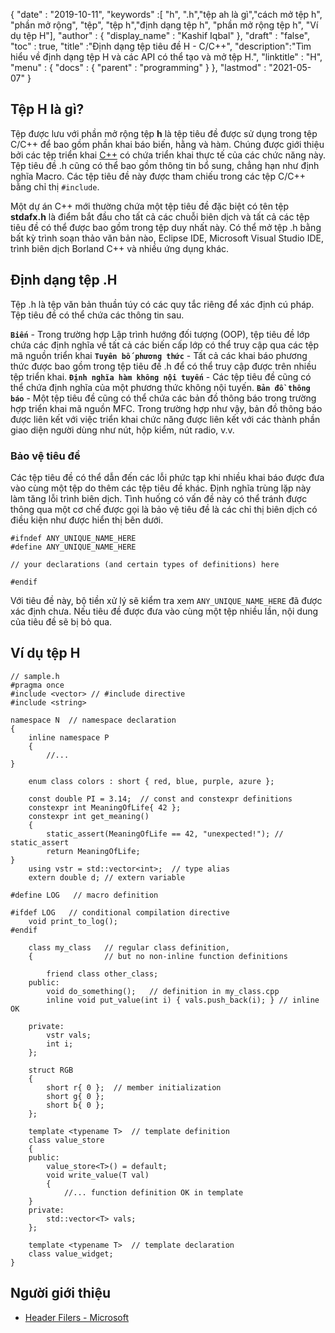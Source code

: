 {
  "date" : "2019-10-11",
  "keywords" :[ "h", ".h","tệp ah là gì","cách mở tệp h", "phần mở rộng", "tệp", "tệp h","định dạng tệp h", "phần mở rộng tệp h", "Ví dụ tệp H"],
  "author" : {
    "display_name" : "Kashif Iqbal"
},
  "draft" : "false",
  "toc" : true,
  "title" :"Định dạng tệp tiêu đề H - C/C++",
  "description":"Tìm hiểu về định dạng tệp H và các API có thể tạo và mở tệp H.",
  "linktitle" : "H",
  "menu" : {
    "docs" : {
      "parent" : "programming"
}
},
  "lastmod" : "2021-05-07"
}

## Tệp H là gì?

Tệp được lưu với phần mở rộng tệp **h** là tệp tiêu đề được sử dụng trong tệp C/C++ để bao gồm phần khai báo biến, hằng và hàm. Chúng được giới thiệu bởi các tệp triển khai [C++](/vi/programming/cpp/) có chứa triển khai thực tế của các chức năng này. Tệp tiêu đề .h cũng có thể bao gồm thông tin bổ sung, chẳng hạn như định nghĩa Macro. Các tệp tiêu đề này được tham chiếu trong các tệp C/C++ bằng chỉ thị `#include`.

Một dự án C++ mới thường chứa một tệp tiêu đề đặc biệt có tên tệp **stdafx.h** là điểm bắt đầu cho tất cả các chuỗi biên dịch và tất cả các tệp tiêu đề có thể được bao gồm trong tệp duy nhất này. Có thể mở tệp .h bằng bất kỳ trình soạn thảo văn bản nào, Eclipse IDE, Microsoft Visual Studio IDE, trình biên dịch Borland C++ và nhiều ứng dụng khác.

## Định dạng tệp .H

Tệp .h là tệp văn bản thuần túy có các quy tắc riêng để xác định cú pháp. Tệp tiêu đề có thể chứa các thông tin sau.

**`Biến`** - Trong trường hợp Lập trình hướng đối tượng (OOP), tệp tiêu đề lớp chứa các định nghĩa về tất cả các biến cấp lớp có thể truy cập qua các tệp mã nguồn triển khai
**`Tuyên bố phương thức`** - Tất cả các khai báo phương thức được bao gồm trong tệp tiêu đề .h để có thể truy cập được trên nhiều tệp triển khai.
**`Định nghĩa hàm không nội tuyến`** - Các tệp tiêu đề cũng có thể chứa định nghĩa của một phương thức không nội tuyến.
**`Bản đồ thông báo`** - Một tệp tiêu đề cũng có thể chứa các bản đồ thông báo trong trường hợp triển khai mã nguồn MFC. Trong trường hợp như vậy, bản đồ thông báo được liên kết với việc triển khai chức năng được liên kết với các thành phần giao diện người dùng như nút, hộp kiểm, nút radio, v.v.


### Bảo vệ tiêu đề

Các tệp tiêu đề có thể dẫn đến các lỗi phức tạp khi nhiều khai báo được đưa vào cùng một tệp do thêm các tệp tiêu đề khác. Định nghĩa trùng lặp này làm tăng lỗi trình biên dịch. Tình huống có vấn đề này có thể tránh được thông qua một cơ chế được gọi là bảo vệ tiêu đề là các chỉ thị biên dịch có điều kiện như được hiển thị bên dưới.

```
#ifndef ANY_UNIQUE_NAME_HERE
#define ANY_UNIQUE_NAME_HERE

// your declarations (and certain types of definitions) here

#endif
```
Với tiêu đề này, bộ tiền xử lý sẽ kiểm tra xem `ANY_UNIQUE_NAME_HERE` đã được xác định chưa. Nếu tiêu đề được đưa vào cùng một tệp nhiều lần, nội dung của tiêu đề sẽ bị bỏ qua.

## Ví dụ tệp H

```
// sample.h
#pragma once
#include <vector> // #include directive
#include <string>

namespace N  // namespace declaration
{
    inline namespace P
    {
        //...
}

    enum class colors : short { red, blue, purple, azure };

    const double PI = 3.14;  // const and constexpr definitions
    constexpr int MeaningOfLife{ 42 };
    constexpr int get_meaning()
    {
        static_assert(MeaningOfLife == 42, "unexpected!"); // static_assert
        return MeaningOfLife;
}
    using vstr = std::vector<int>;  // type alias
    extern double d; // extern variable

#define LOG   // macro definition

#ifdef LOG   // conditional compilation directive
    void print_to_log();
#endif

    class my_class   // regular class definition,
    {                // but no non-inline function definitions

        friend class other_class;
    public:
        void do_something();   // definition in my_class.cpp
        inline void put_value(int i) { vals.push_back(i); } // inline OK

    private:
        vstr vals;
        int i;
    };

    struct RGB
    {
        short r{ 0 };  // member initialization
        short g{ 0 };
        short b{ 0 };
    };

    template <typename T>  // template definition
    class value_store
    {
    public:
        value_store<T>() = default;
        void write_value(T val)
        {
            //... function definition OK in template
    }
    private:
        std::vector<T> vals;
    };

    template <typename T>  // template declaration
    class value_widget;
}
```

## Người giới thiệu

* [Header Filers - Microsoft](https://learn.microsoft.com/en-us/cpp/cpp/header-files-cpp?view=msvc-160)

